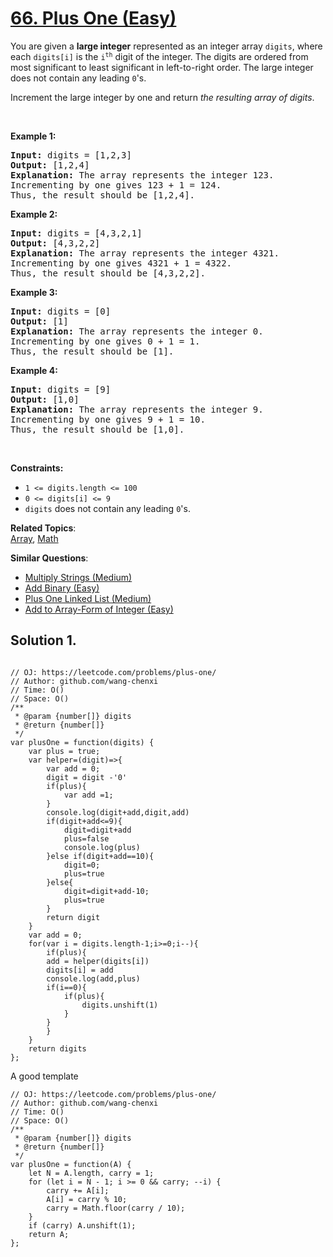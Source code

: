 # [66. Plus One (Easy)](https://leetcode.com/problems/plus-one/)

<p>You are given a <strong>large integer</strong> represented as an integer array <code>digits</code>, where each <code>digits[i]</code> is the <code>i<sup>th</sup></code> digit of the integer. The digits are ordered from most significant to least significant in left-to-right order. The large integer does not contain any leading <code>0</code>'s.</p>

<p>Increment the large integer by one and return <em>the resulting array of digits</em>.</p>

<p>&nbsp;</p>
<p><strong>Example 1:</strong></p>

<pre><strong>Input:</strong> digits = [1,2,3]
<strong>Output:</strong> [1,2,4]
<strong>Explanation:</strong> The array represents the integer 123.
Incrementing by one gives 123 + 1 = 124.
Thus, the result should be [1,2,4].
</pre>

<p><strong>Example 2:</strong></p>

<pre><strong>Input:</strong> digits = [4,3,2,1]
<strong>Output:</strong> [4,3,2,2]
<strong>Explanation:</strong> The array represents the integer 4321.
Incrementing by one gives 4321 + 1 = 4322.
Thus, the result should be [4,3,2,2].
</pre>

<p><strong>Example 3:</strong></p>

<pre><strong>Input:</strong> digits = [0]
<strong>Output:</strong> [1]
<strong>Explanation:</strong> The array represents the integer 0.
Incrementing by one gives 0 + 1 = 1.
Thus, the result should be [1].
</pre>

<p><strong>Example 4:</strong></p>

<pre><strong>Input:</strong> digits = [9]
<strong>Output:</strong> [1,0]
<strong>Explanation:</strong> The array represents the integer 9.
Incrementing by one gives 9 + 1 = 10.
Thus, the result should be [1,0].
</pre>

<p>&nbsp;</p>
<p><strong>Constraints:</strong></p>

<ul>
	<li><code>1 &lt;= digits.length &lt;= 100</code></li>
	<li><code>0 &lt;= digits[i] &lt;= 9</code></li>
	<li><code>digits</code> does not contain any leading <code>0</code>'s.</li>
</ul>

**Related Topics**:  
[Array](https://leetcode.com/tag/array/), [Math](https://leetcode.com/tag/math/)

**Similar Questions**:

- [Multiply Strings (Medium)](https://leetcode.com/problems/multiply-strings/)
- [Add Binary (Easy)](https://leetcode.com/problems/add-binary/)
- [Plus One Linked List (Medium)](https://leetcode.com/problems/plus-one-linked-list/)
- [Add to Array-Form of Integer (Easy)](https://leetcode.com/problems/add-to-array-form-of-integer/)

## Solution 1.

```JS

// OJ: https://leetcode.com/problems/plus-one/
// Author: github.com/wang-chenxi
// Time: O()
// Space: O()
/**
 * @param {number[]} digits
 * @return {number[]}
 */
var plusOne = function(digits) {
    var plus = true;
    var helper=(digit)=>{
        var add = 0;
        digit = digit -'0'
        if(plus){
            var add =1;
        }
        console.log(digit+add,digit,add)
        if(digit+add<=9){
            digit=digit+add
            plus=false
            console.log(plus)
        }else if(digit+add==10){
            digit=0;
            plus=true
        }else{
            digit=digit+add-10;
            plus=true
        }
        return digit
    }
    var add = 0;
    for(var i = digits.length-1;i>=0;i--){
        if(plus){
        add = helper(digits[i])
        digits[i] = add
        console.log(add,plus)
        if(i==0){
            if(plus){
                digits.unshift(1)
            }
        }
        }
    }
    return digits
};

```

A good template

```JS
// OJ: https://leetcode.com/problems/plus-one/
// Author: github.com/wang-chenxi
// Time: O()
// Space: O()
/**
 * @param {number[]} digits
 * @return {number[]}
 */
var plusOne = function(A) {
    let N = A.length, carry = 1;
    for (let i = N - 1; i >= 0 && carry; --i) {
        carry += A[i];
        A[i] = carry % 10;
        carry = Math.floor(carry / 10);
    }
    if (carry) A.unshift(1);
    return A;
};

```
